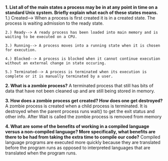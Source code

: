 **1. List all of the main states a process may be in at any point in time on a standard Unix system. Briefly explain what each of these states means.**
    1.) Created--> When a process is first created it is in a created state.  The process is waiting admission to the ready state.

    2.) Ready--> A ready process has been loaded into main memory and is waiting to be executed on a CPU.

    3.) Running--> A process moves into a running state when it is chosen for execution.

    4.) Blocked--> A process is blocked when it cannot continue execution without an external change in state occuring.

    5.) Terminated--> A process is terminated when its execution is complete or it is manually terminated by a user.  



**2. What is a zombie process?**
    A terminated process that still has bits of data that have not been cleaned up and are still being stored in memory.  



**3. How does a zombie process get created? How does one get destroyed?**
    A zombie process is created when a child process is terminated.  It is destroyed when the parent process runs wait() to get the exit status and other info. After Wait is called the zombie process is removed from memory



**4. What are some of the benefits of working in a compiled language versus a non-compiled language? More specifically, what benefits are there to be had from taking the extra time to compile our code?**
    Compiled language programs are executed more quickly because they are translated before the program runs as opposed to interpreted languages that are translated when the program runs.   
